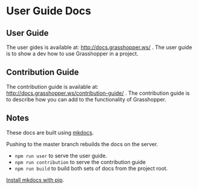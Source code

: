 # User Guide Docs

## User Guide

The user gides is available at: http://docs.grasshopper.ws/ . The user guide is to show a dev how to use Grasshopper in a project.

## Contribution Guide

The contribution guide is available at: http://docs.grasshopper.ws/contribution-guide/ . The contribution guide is to describe how you can add to the functionality of Grasshopper.

## Notes

These docs are built using [mkdocs](http://www.mkdocs.org/).

Pushing to the master branch rebuilds the docs on the server.

* `npm run user` to serve the user guide.
* `npm run contribution` to serve the contribution guide
* `npm run build` to build both sets of docs from the project root.

[Install mkdocs with pip](http://www.mkdocs.org/#installation).

